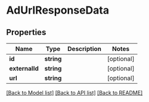 # AdUrlResponseData

## Properties
Name | Type | Description | Notes
------------ | ------------- | ------------- | -------------
**id** | **string** |  | [optional] 
**externalId** | **string** |  | [optional] 
**url** | **string** |  | [optional] 

[[Back to Model list]](../README.md#documentation-for-models) [[Back to API list]](../README.md#documentation-for-api-endpoints) [[Back to README]](../README.md)


